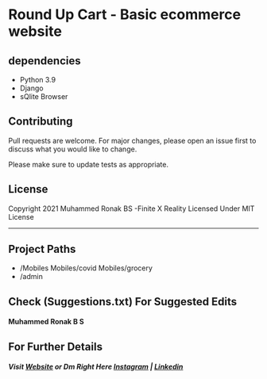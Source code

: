 # Round Up Cart - Basic ecommerce website

## dependencies
- Python 3.9
- Django
- sQlite Browser

## Contributing

Pull requests are welcome. 
For major changes, please open an issue first to
discuss what you would like to change.

Please make sure to update tests as appropriate.

## License

Copyright 2021 Muhammed Ronak BS -Finite X Reality  Licensed Under MIT License

-----------------------
## Project Paths
- /Mobiles
Mobiles/covid
	Mobiles/grocery
- /admin

## Check (Suggestions.txt) For Suggested Edits
#### Muhammed Ronak B S


## For Further Details
##### Visit [Website](http://welcome.thefinitex.rf.gd) or Dm Right Here [Instagram](https://instagram.com/_roq.__) | [Linkedin](https://www.linkedin.com/in/muhammed-ronaq-connect/)

